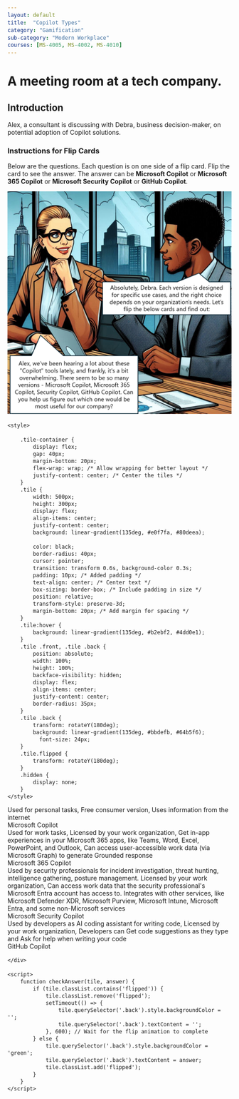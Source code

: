 ```yaml
---
layout: default
title:  "Copilot Types"
category: "Gamification"
sub-category: "Modern Workplace"
courses: [MS-4005, MS-4002, MS-4010]
---
```

# A meeting room at a tech company.

## Introduction

Alex, a consultant is discussing with Debra, business decision-maker, on potential adoption of Copilot solutions.

### Instructions for Flip Cards
Below are the questions. Each question is on one side of a flip card. Flip the card to see the answer. The answer can be **Microsoft Copilot** or **Microsoft 365 Copilot** or **Microsoft Security Copilot** or **GitHub Copilot**.

<a href="./images/ct1.png">
  <img src="./images/ct1.png" alt="man working with his laptop" class="img-fluid">
</a>

<html lang="en">
<head>
    <meta charset="UTF-8">
    <meta name="viewport" content="width=device-width, initial-scale=1.0">
    
    <style>    
 
        .tile-container {
            display: flex;
            gap: 40px;
            margin-bottom: 20px;
            flex-wrap: wrap; /* Allow wrapping for better layout */
            justify-content: center; /* Center the tiles */
        }
        .tile {
            width: 500px;
            height: 300px;
            display: flex;
            align-items: center;
            justify-content: center;
            background: linear-gradient(135deg, #e0f7fa, #80deea);
            
            color: black;
            border-radius: 40px;
            cursor: pointer;
            transition: transform 0.6s, background-color 0.3s;
            padding: 10px; /* Added padding */
            text-align: center; /* Center text */
            box-sizing: border-box; /* Include padding in size */
            position: relative;
            transform-style: preserve-3d;
            margin-bottom: 20px; /* Add margin for spacing */
        }
        .tile:hover {
            background: linear-gradient(135deg, #b2ebf2, #4dd0e1);
        }
        .tile .front, .tile .back {
            position: absolute;
            width: 100%;
            height: 100%;
            backface-visibility: hidden;
            display: flex;
            align-items: center;
            justify-content: center;
            border-radius: 35px;
        }
        .tile .back {
            transform: rotateY(180deg);
            background: linear-gradient(135deg, #bbdefb, #64b5f6); 
              font-size: 24px;
        }
        .tile.flipped {
            transform: rotateY(180deg);
        }
        .hidden {
            display: none;
        }
    </style>
</head>
<body>
    <div class="question"></div>
    <div class="tile-container">
        <div class="tile" onclick="checkAnswer(this, 'Microsoft Copilot')">
            <div class="front">Used for personal tasks, Free consumer version, Uses information from the internet</div>
            <div class="back">Microsoft Copilot</div>
        </div>
        <div class="tile" onclick="checkAnswer(this, 'Microsoft 365 Copilot')">
            <div class="front">Used for work tasks, Licensed by your work organization, Get in-app experiences in your Microsoft 365 apps, like Teams, Word, Excel, PowerPoint, and Outlook, Can access user-accessible work data (via Microsoft Graph) to generate Grounded response</div>
            <div class="back">Microsoft 365 Copilot</div>
        </div>
        <div class="tile" onclick="checkAnswer(this, 'Microsoft Security Copilot')">
            <div class="front">Used by security professionals for incident investigation, threat hunting, intelligence gathering, posture management.
Licensed by your work organization,
Can access work data that the security professional's Microsoft Entra account has access to.
Integrates with other services, like Microsoft Defender XDR, Microsoft Purview, Microsoft Intune, Microsoft Entra, and some non-Microsoft services</div>
            <div class="back">Microsoft Security Copilot</div>
        </div>
        <div class="tile" onclick="checkAnswer(this, 'GitHub Copilot')">
            <div class="front">Used by developers as AI coding assistant for writing code,
Licensed by your work organization,
Developers can Get code suggestions as they type and Ask for help when writing your code</div>
            <div class="back">GitHub Copilot</div>
        </div>      


        
    </div>

    <script>
        function checkAnswer(tile, answer) {
            if (tile.classList.contains('flipped')) {
                tile.classList.remove('flipped');
                setTimeout(() => {
                    tile.querySelector('.back').style.backgroundColor = '';
                    tile.querySelector('.back').textContent = '';
                }, 600); // Wait for the flip animation to complete
            } else {
                tile.querySelector('.back').style.backgroundColor = 'green';
                tile.querySelector('.back').textContent = answer;
                tile.classList.add('flipped');
            }
        }
    </script>
</body>
</html>
